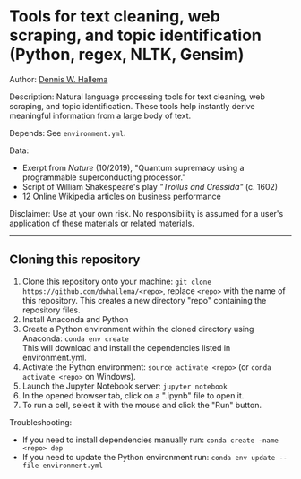 # Tools for text cleaning, web scraping, and topic identification (Python, regex, NLTK, Gensim)  

Author: [Dennis W. Hallema](https://www.linkedin.com/in/dennishallema) 

Description: Natural language processing tools for text cleaning, web scraping, and topic identification. These tools help instantly derive meaningful information from a large body of text. 

Depends: See `environment.yml`. 

Data: 

* Exerpt from *Nature* (10/2019), "Quantum supremacy using a programmable superconducting processor." 
* Script of William Shakespeare's play *"Troilus and Cressida"* (c. 1602) 
* 12 Online Wikipedia articles on business performance 

Disclaimer: Use at your own risk. No responsibility is assumed for a user's application of these materials or related materials. 

---

## Cloning this repository

1. Clone this repository onto your machine: 
   `git clone https://github.com/dwhallema/<repo>`, replace `<repo>` with the name of this repository. 
   This creates a new directory "repo" containing the repository files.
2. Install Anaconda and Python  
3. Create a Python environment within the cloned directory using Anaconda: `conda env create`  
   This will download and install the dependencies listed in environment.yml.  
4. Activate the Python environment: `source activate <repo>` (or `conda activate <repo>` on Windows).  
5. Launch the Jupyter Notebook server: `jupyter notebook`  
6. In the opened browser tab, click on a ".ipynb" file to open it.  
7. To run a cell, select it with the mouse and click the "Run" button.  

Troubleshooting: 

* If you need to install dependencies manually run: `conda create -name <repo> dep`  
* If you need to update the Python environment run: `conda env update --file environment.yml`  
